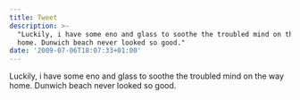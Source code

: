 ```yaml
---
title: Tweet
description: >-
  "Luckily, i have some eno and glass to soothe the troubled mind on the way
  home. Dunwich beach never looked so good."
date: '2009-07-06T18:07:33+01:00'
---
```

Luckily, i have some eno and glass to soothe the troubled mind on the way home. Dunwich beach never looked so good.

